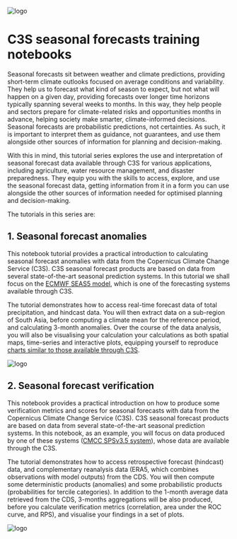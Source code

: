 ![logo](https://climate.copernicus.eu/sites/default/files/custom-uploads/branding/LogoLine_horizon_EC_Cop_ECMWF.png)

# C3S seasonal forecasts training notebooks

Seasonal forecasts sit between weather and climate predictions, providing short-term climate outlooks focused on average conditions and variability. They help us to forecast what kind of season to expect, but not what will happen on a given day, providing forecasts over longer time horizons typically spanning several weeks to months. In this way, they help people and sectors prepare for climate-related risks and opportunities months in advance, helping society make smarter, climate-informed decisions. Seasonal forecasts are probabilistic predictions, not certainties. As such, it is important to interpret them as guidance, not guarantees, and use them alongside other sources of information for planning and decision-making.

With this in mind, this tutorial series explores the use and interpretation of seasonal forecast data available through C3S for various applications, including agriculture, water resource management, and disaster preparedness. They equip you with the skills to access, explore, and use the seasonal forecast data, getting information from it in a form you can use alongside the other sources of information needed for optimised planning and decision-making.

The tutorials in this series are:

## 1. Seasonal forecast anomalies

This notebook tutorial provides a practical introduction to calculating seasonal forecast anomalies with data from the Copernicus Climate Change Service (C3S). C3S seasonal forecast products are based on data from several state-of-the-art seasonal prediction systems. In this tutorial we shall focus on the [ECMWF SEAS5 model](https://confluence.ecmwf.int/display/CKB/Description+of+SEAS5+C3S+contribution), which is one of the forecasting systems available through C3S.

The tutorial demonstrates how to access real-time forecast data of total precipitation, and hindcast data. You will then extract data on a sub-region of South Asia, before computing a climate mean for the reference period, and calculating 3-month anomalies. Over the course of the data analysis, you will also be visualising your calculation your calculations as both spatial maps, time-series and interactive plots, equipping yourself to reproduce [charts similar to those available through C3S](https://climate.copernicus.eu/charts/c3s_seasonal/).

![logo](./img/.png)

## 2. Seasonal forecast verification

This notebook provides a practical introduction on how to produce some verification metrics and scores for seasonal forecasts with data from the Copernicus Climate Change Service (C3S). C3S seasonal forecast products are based on data from several state-of-the-art seasonal prediction systems. In this notebook, as an example, you will focus on data produced by one of these systems ([CMCC SPSv3.5 system](https://confluence.ecmwf.int/display/CKB/Description+of+CMCC-CM2-v20191201+C3S+contribution)), whose data are available through the C3S.

The tutorial demonstrates how to access retrospective forecast (hindcast) data, and complementary reanalysis data (ERA5, which combines observations with model outputs) from the CDS. You will then compute some deterministic products (anomalies) and some probabilistic products (probabilities for tercile categories). In addition to the 1-month average data retrieved from the CDS, 3-months aggregations will be also produced, before you calculate verification metrics (correlation, area under the ROC curve, and RPS), and visualise your findings in a set of plots.

![logo](./img/.png)
